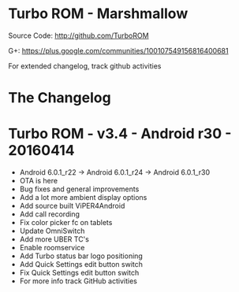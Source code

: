
# Turbo ROM - Marshmallow

  Source Code: http://github.com/TurboROM
  
  G+: https://plus.google.com/communities/100107549156816400681
  
  For extended changelog, track github activities

# The Changelog

# Turbo ROM - v3.4 - Android r30 - 20160414

- Android 6.0.1_r22 -> Android 6.0.1_r24 -> Android 6.0.1_r30
- OTA is here
- Bug fixes and general improvements
- Add a lot more ambient display options
- Add source built ViPER4Android
- Add call recording
- Fix color picker fc on tablets
- Update OmniSwitch
- Add more UBER TC's
- Enable roomservice
- Add Turbo status bar logo positioning
- Add Quick Settings edit button switch
- Fix Quick Settings edit button switch
- For more info track GitHub activities
